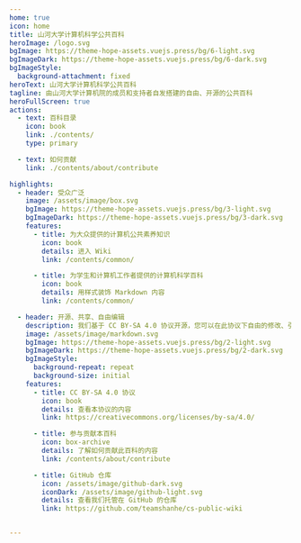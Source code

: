 ```yaml
---
home: true
icon: home
title: 山河大学计算机科学公共百科
heroImage: /logo.svg
bgImage: https://theme-hope-assets.vuejs.press/bg/6-light.svg
bgImageDark: https://theme-hope-assets.vuejs.press/bg/6-dark.svg
bgImageStyle:
  background-attachment: fixed
heroText: 山河大学计算机科学公共百科
tagline: 由山河大学计算机院的成员和支持者自发搭建的自由、开源的公共百科
heroFullScreen: true
actions:
  - text: 百科目录
    icon: book
    link: ./contents/
    type: primary

  - text: 如何贡献
    link: ./contents/about/contribute

highlights:
  - header: 受众广泛
    image: /assets/image/box.svg
    bgImage: https://theme-hope-assets.vuejs.press/bg/3-light.svg
    bgImageDark: https://theme-hope-assets.vuejs.press/bg/3-dark.svg
    features:
      - title: 为大众提供的计算机公共素养知识
        icon: book
        details: 进入 Wiki
        link: /contents/common/

      - title: 为学生和计算机工作者提供的计算机科学百科
        icon: book
        details: 用样式装饰 Markdown 内容
        link: /contents/common/

  - header: 开源、共享、自由编辑
    description: 我们基于 CC BY-SA 4.0 协议开源，您可以在此协议下自由的修改、引用和转载本百科的内容。
    image: /assets/image/markdown.svg
    bgImage: https://theme-hope-assets.vuejs.press/bg/2-light.svg
    bgImageDark: https://theme-hope-assets.vuejs.press/bg/2-dark.svg
    bgImageStyle:
      background-repeat: repeat
      background-size: initial
    features:
      - title: CC BY-SA 4.0 协议
        icon: book
        details: 查看本协议的内容
        link: https://creativecommons.org/licenses/by-sa/4.0/

      - title: 参与贡献本百科
        icon: box-archive
        details: 了解如何贡献此百科的内容
        link: /contents/about/contribute

      - title: GitHub 仓库
        icon: /assets/image/github-dark.svg
        iconDark: /assets/image/github-light.svg
        details: 查看我们托管在 GitHub 的仓库
        link: https://github.com/teamshanhe/cs-public-wiki


---
```

